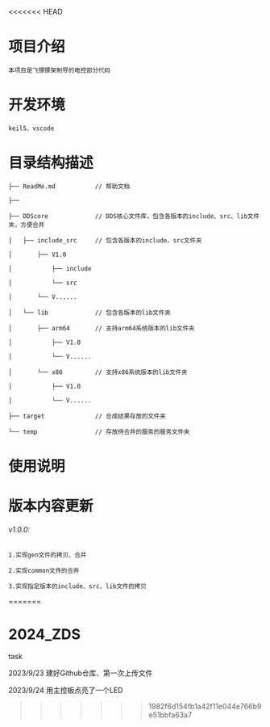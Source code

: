 <<<<<<< HEAD
# 项目介绍
    本项目是飞镖镖架制导的电控部分代码
 
# 开发环境
    keil5、vscode
 
# 目录结构描述
    ├── ReadMe.md           // 帮助文档
    
    ├── 
    
    ├── DDScore             // DDS核心文件库，包含各版本的include、src、lib文件夹，方便合并
    
    │   ├── include_src     // 包含各版本的include、src文件夹
    
    │       ├── V1.0
    
    │           ├── include
    
    │           └── src
    
    │       └── V......
    
    │   └── lib             // 包含各版本的lib文件夹
    
    │       ├── arm64       // 支持arm64系统版本的lib文件夹
    
    │           ├── V1.0
    
    │           └── V......
    
    │       └── x86         // 支持x86系统版本的lib文件夹
    
    │           ├── V1.0
    
    │           └── V......
    
    ├── target              // 合成结果存放的文件夹
    
    └── temp                // 存放待合并的服务的服务文件夹
 
# 使用说明
 
 
 
# 版本内容更新
###### v1.0.0: 
    1.实现gen文件的拷贝、合并
    
    2.实现common文件的合并
    
    3.实现指定版本的include、src、lib文件的拷贝
 
 
=======
# 2024_ZDS
task

2023/9/23
建好Github仓库、第一次上传文件

2023/9/24
用主控板点亮了一个LED
>>>>>>> 1982f6d154fb1a42f11e044e766b9e51bbfa63a7
